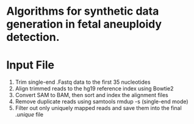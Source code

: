 # Algorithms for synthetic data generation in fetal aneuploidy detection.

# Input File
1. Trim single-end .Fastq data to the first 35 nucleotides
2. Align trimmed reads to the hg19 reference index using Bowtie2
3. Convert SAM to BAM, then sort and index the alignment files
4. Remove duplicate reads using samtools rmdup -s (single-end mode)
5. Filter out only uniquely mapped reads and save them into the final *.unique* file
